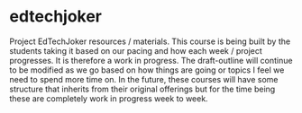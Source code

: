 # edtechjoker
Project EdTechJoker resources / materials. This course is being built by the students taking it based on our pacing and how each week / project progresses. It is therefore a work in progress. The draft-outline will continue to be modified as we go based on how things are going or topics I feel we need to spend more time on.
In the future, these courses will have some structure that inherits from their original offerings but for the time being these are completely work in progress week to week.
